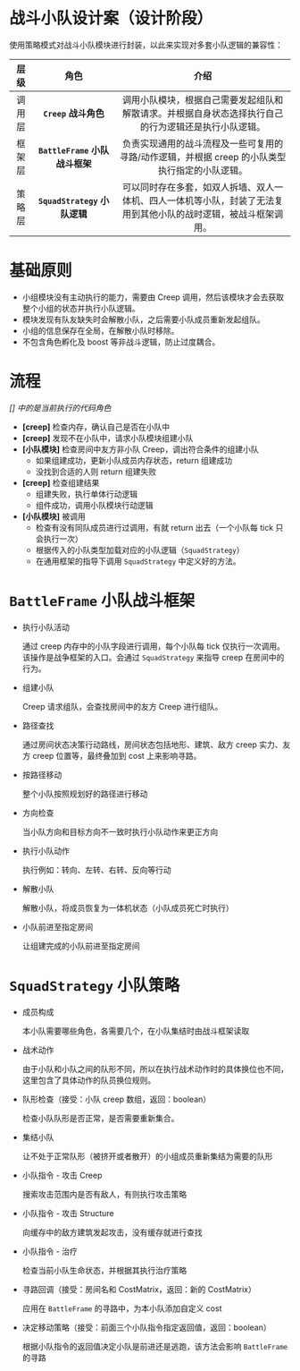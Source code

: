 # 战斗小队设计案（设计阶段）

使用策略模式对战斗小队模块进行封装，以此来实现对多套小队逻辑的兼容性：

|层级|角色|介绍|
|:-:|:-:|:-:|
调用层|**`Creep` 战斗角色**|调用小队模块，根据自己需要发起组队和解散请求。并根据自身状态选择执行自己的行为逻辑还是执行小队逻辑。
框架层|**`BattleFrame` 小队战斗框架**|负责实现通用的战斗流程及一些可复用的寻路/动作逻辑，并根据 creep 的小队类型执行指定的小队逻辑。
策略层|**`SquadStrategy` 小队逻辑**|可以同时存在多套，如双人拆墙、双人一体机、四人一体机等小队，封装了无法复用到其他小队的战时逻辑，被战斗框架调用。

# 基础原则

- 小组模块没有主动执行的能力，需要由 Creep 调用，然后该模块才会去获取整个小组的状态并执行小队逻辑。
- 模块发现有队友缺失时会解散小队，之后需要小队成员重新发起组队。
- 小组的信息保存在全局，在解散小队时移除。
- 不包含角色孵化及 boost 等非战斗逻辑，防止过度耦合。

# 流程

*[] 中的是当前执行的代码角色*

- **[creep]** 检查内存，确认自己是否在小队中
- **[creep]** 发现不在小队中，请求小队模块组建小队
- **[小队模块]** 检查房间中友方非小队 Creep，调出符合条件的组建小队
    - 如果组建成功，更新小队成员内存状态，return 组建成功
    - 没找到合适的人则 return 组建失败
- **[creep]** 检查组建结果
    - 组建失败，执行单体行动逻辑
    - 组件成功，调用小队模块行动逻辑
- **[小队模块]** 被调用
    - 检查有没有同队成员进行过调用，有就 return 出去（一个小队每 tick 只会执行一次）
    - 根据传入的小队类型加载对应的小队逻辑（`SquadStrategy`）
    - 在通用框架的指导下调用 `SquadStrategy` 中定义好的方法。

# `BattleFrame` 小队战斗框架

- 执行小队活动

    通过 creep 内存中的小队字段进行调用，每个小队每 tick 仅执行一次调用。该操作是战争框架的入口。会通过 `SquadStrategy` 来指导 creep 在房间中的行为。

- 组建小队

    Creep 请求组队，会查找房间中的友方 Creep 进行组队。

- 路径查找

    通过房间状态决策行动路线，房间状态包括地形、建筑、敌方 creep 实力、友方 creep 位置等，最终叠加到 cost 上来影响寻路。

- 按路径移动

    整个小队按照规划好的路径进行移动

- 方向检查

    当小队方向和目标方向不一致时执行小队动作来更正方向

- 执行小队动作

    执行例如：转向、左转、右转、反向等行动

- 解散小队

    解散小队，将成员恢复为一体机状态（小队成员死亡时执行）

- 小队前进至指定房间

    让组建完成的小队前进至指定房间

# `SquadStrategy` 小队策略

- 成员构成

    本小队需要哪些角色，各需要几个，在小队集结时由战斗框架读取

- 战术动作

    由于小队和小队之间的队形不同，所以在执行战术动作时的具体换位也不同，这里包含了具体动作的队员换位规则。

- 队形检查（接受：小队 creep 数组，返回：boolean）

    检查小队队形是否正常，是否需要重新集合。

- 集结小队

    让不处于正常队形（被挤开或者散开）的小组成员重新集结为需要的队形

- 小队指令 - 攻击 Creep

    搜索攻击范围内是否有敌人，有则执行攻击策略

- 小队指令 - 攻击 Structure

    向缓存中的敌方建筑发起攻击，没有缓存就进行查找

- 小队指令 - 治疗

    检查当前小队生命状态，并根据其执行治疗策略

- 寻路回调（接受：房间名和 CostMatrix，返回：新的 CostMatrix）

    应用在 `BattleFrame` 的寻路中，为本小队添加自定义 cost

- 决定移动策略（接受：前面三个小队指令指定返回值，返回：boolean）

    根据小队指令的返回值决定小队是前进还是逃跑，该方法会影响 `BattleFrame` 的寻路